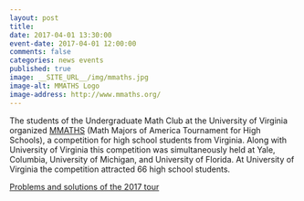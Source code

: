 ```yaml
---
layout: post
title:
date: 2017-04-01 13:30:00
event-date: 2017-04-01 12:00:00
comments: false
categories: news events
published: true
image: __SITE_URL__/img/mmaths.jpg
image-alt: MMATHS Logo
image-address: http://www.mmaths.org/
---
```


The students of the Undergraduate Math Club at the University of Virginia organized [MMATHS](http://www.mmaths.org/) (Math Majors of America Tournament for High Schools), a competition for
high school students from Virginia. Along with University of Virginia this competition was simultaneously
held at Yale, Columbia, University of Michigan, and University of Florida. At University of Virginia the competition
attracted 66 high school students.

[Problems and solutions of the 2017 tour](http://www.mmaths.org/archive.html)
